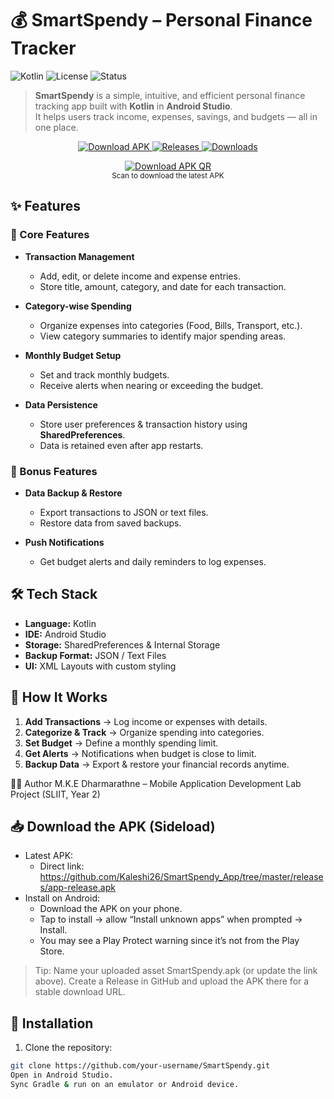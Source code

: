 # 💰 SmartSpendy – Personal Finance Tracker

![Kotlin](https://img.shields.io/badge/Kotlin-Android_Studio-orange?style=for-the-badge&logo=kotlin)
![License](https://img.shields.io/badge/License-MIT-blue?style=for-the-badge)
![Status](https://img.shields.io/badge/Status-Completed-success?style=for-the-badge)

> **SmartSpendy** is a simple, intuitive, and efficient personal finance tracking app built with **Kotlin** in **Android Studio**.  
It helps users track income, expenses, savings, and budgets — all in one place.



<p align="center"> <a href="https://github.com/Kaleshi26/SmartSpendy_App/tree/master/releases"> <img alt="Download APK" src="https://img.shields.io/badge/Download-APK-brightgreen?style=for-the-badge&logo=android" /> </a> <a href="https://github.com/Kaleshi26/SmartSpendy_App/tree/master/releases"> <img alt="Releases" src="https://img.shields.io/github/v/release/Kaleshi26/SmartSpendy?include_prereleases&style=for-the-badge" /> </a> <a href="https://github.com/Kaleshi26/SmartSpendy/releases"> <img alt="Downloads" src="https://img.shields.io/github/downloads/Kaleshi26/SmartSpendy/total?style=for-the-badge" /> </a> </p><p align="center"> <a href="[https://github.com/Kaleshi26/SmartSpendy/releases/latest/download/SmartSpendy.apk](https://github.com/Kaleshi26/SmartSpendy_App/tree/master/releases)"> <img src="https://github.com/Kaleshi26/SmartSpendy_App/tree/master/releases" alt="Download APK QR" /> </a> <br /> <sub>Scan to download the latest APK</sub> </p>



## ✨ Features

### 📌 Core Features
- **Transaction Management**
  - Add, edit, or delete income and expense entries.
  - Store title, amount, category, and date for each transaction.
  
- **Category-wise Spending**
  - Organize expenses into categories (Food, Bills, Transport, etc.).
  - View category summaries to identify major spending areas.
  
- **Monthly Budget Setup**
  - Set and track monthly budgets.
  - Receive alerts when nearing or exceeding the budget.

- **Data Persistence**
  - Store user preferences & transaction history using **SharedPreferences**.
  - Data is retained even after app restarts.


### 🎁 Bonus Features
- **Data Backup & Restore**
  - Export transactions to JSON or text files.
  - Restore data from saved backups.

- **Push Notifications**
  - Get budget alerts and daily reminders to log expenses.


## 🛠 Tech Stack
- **Language:** Kotlin  
- **IDE:** Android Studio  
- **Storage:** SharedPreferences & Internal Storage  
- **Backup Format:** JSON / Text Files  
- **UI:** XML Layouts with custom styling


## 📲 How It Works
1. **Add Transactions** → Log income or expenses with details.  
2. **Categorize & Track** → Organize spending into categories.  
3. **Set Budget** → Define a monthly spending limit.  
4. **Get Alerts** → Notifications when budget is close to limit.  
5. **Backup Data** → Export & restore your financial records anytime.

👨‍💻 Author
M.K.E Dharmarathne – Mobile Application Development Lab Project (SLIIT, Year 2)

## 📥 Download the APK (Sideload)
- Latest APK:
  - Direct link: https://github.com/Kaleshi26/SmartSpendy_App/tree/master/releases/app-release.apk
- Install on Android:
  - Download the APK on your phone.
  - Tap to install → allow “Install unknown apps” when prompted → Install.
  - You may see a Play Protect warning since it’s not from the Play Store.

> Tip: Name your uploaded asset SmartSpendy.apk (or update the link above). Create a Release in GitHub and upload the APK there for a stable download URL.

## 🚀 Installation
1. Clone the repository:
```bash
git clone https://github.com/your-username/SmartSpendy.git
Open in Android Studio.
Sync Gradle & run on an emulator or Android device.

























